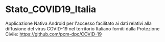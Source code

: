 # Stato_COVID19_Italia


Applicazione Nativa Android per l'accesso facilitato ai dati relativi alla diffusione del virus COVID-19 nel territorio Italiano forniti dalla Protezione Civile: https://github.com/pcm-dpc/COVID-19
